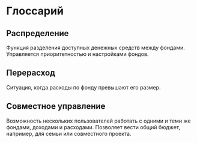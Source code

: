 # Глоссарий

## Распределение

Функция разделения доступных денежных средств между фондами. Управляется приоритетностью и настройками фондов.

## Перерасход

Ситуация, когда расходы по фонду превышают его размер.

## Совместное управление

Возможность нескольких пользователей работать с одними и теми же фондами, доходами и расходами. Позволяет вести общий бюджет, например, для семьи или совместного проекта.
